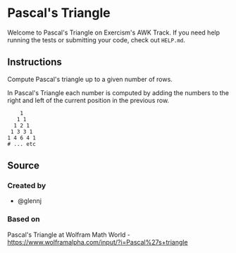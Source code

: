 # Pascal's Triangle

Welcome to Pascal's Triangle on Exercism's AWK Track.
If you need help running the tests or submitting your code, check out `HELP.md`.

## Instructions

Compute Pascal's triangle up to a given number of rows.

In Pascal's Triangle each number is computed by adding the numbers to the right and left of the current position in the previous row.

```text
    1
   1 1
  1 2 1
 1 3 3 1
1 4 6 4 1
# ... etc
```

## Source

### Created by

- @glennj

### Based on

Pascal's Triangle at Wolfram Math World - https://www.wolframalpha.com/input/?i=Pascal%27s+triangle